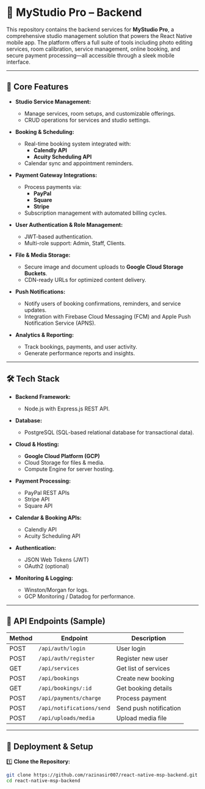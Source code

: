 # 🎨 MyStudio Pro – Backend

This repository contains the backend services for **MyStudio Pro**, a comprehensive studio management solution that powers the React Native mobile app. The platform offers a full suite of tools including photo editing services, room calibration, service management, online booking, and secure payment processing—all accessible through a sleek mobile interface.

---

## 🚀 Core Features

- **Studio Service Management:**
  - Manage services, room setups, and customizable offerings.
  - CRUD operations for services and studio settings.

- **Booking & Scheduling:**
  - Real-time booking system integrated with:
    - **Calendly API**
    - **Acuity Scheduling API**
  - Calendar sync and appointment reminders.

- **Payment Gateway Integrations:**
  - Process payments via:
    - **PayPal**
    - **Square**
    - **Stripe**
  - Subscription management with automated billing cycles.

- **User Authentication & Role Management:**
  - JWT-based authentication.
  - Multi-role support: Admin, Staff, Clients.

- **File & Media Storage:**
  - Secure image and document uploads to **Google Cloud Storage Buckets**.
  - CDN-ready URLs for optimized content delivery.

- **Push Notifications:**
  - Notify users of booking confirmations, reminders, and service updates.
  - Integration with Firebase Cloud Messaging (FCM) and Apple Push Notification Service (APNS).

- **Analytics & Reporting:**
  - Track bookings, payments, and user activity.
  - Generate performance reports and insights.

---

## 🛠️ Tech Stack

- **Backend Framework:**
  - Node.js with Express.js REST API.

- **Database:**
  - PostgreSQL (SQL-based relational database for transactional data).

- **Cloud & Hosting:**
  - **Google Cloud Platform (GCP)**
  - Cloud Storage for files & media.
  - Compute Engine for server hosting.

- **Payment Processing:**
  - PayPal REST APIs
  - Stripe API
  - Square API

- **Calendar & Booking APIs:**
  - Calendly API
  - Acuity Scheduling API

- **Authentication:**
  - JSON Web Tokens (JWT)
  - OAuth2 (optional)

- **Monitoring & Logging:**
  - Winston/Morgan for logs.
  - GCP Monitoring / Datadog for performance.

---

## 🔗 API Endpoints (Sample)

| Method | Endpoint                       | Description                                   |
|--------|--------------------------------|-----------------------------------------------|
| POST   | `/api/auth/login`              | User login                                    |
| POST   | `/api/auth/register`           | Register new user                             |
| GET    | `/api/services`                | Get list of services                          |
| POST   | `/api/bookings`                | Create new booking                            |
| GET    | `/api/bookings/:id`            | Get booking details                           |
| POST   | `/api/payments/charge`         | Process payment                               |
| POST   | `/api/notifications/send`      | Send push notification                        |
| POST   | `/api/uploads/media`           | Upload media file                             |

---

## 🚦 Deployment & Setup

1️⃣ **Clone the Repository:**

```bash
git clone https://github.com/razinasir007/react-native-msp-backend.git
cd react-native-msp-backend
